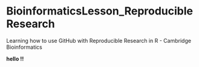 # BioinformaticsLesson_ReproducibleResearch
Learning how to use GitHub with Reproducible Research in R - Cambridge Bioinformatics

__hello !!__
